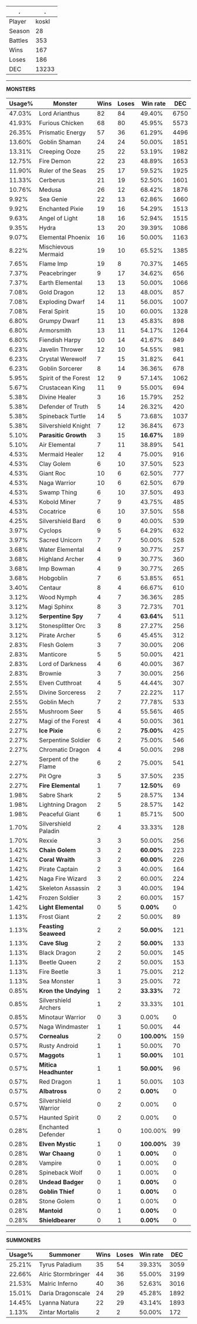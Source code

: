 .|.
|-|-
Player|koskl
Season|28
Battles|353
Wins|167
Loses|186
DEC|13233

---
**MONSTERS**

Usage%|Monster|Wins|Loses|Win rate|DEC|
-|-|-|-|-|-|
47.03%|Lord Arianthus|82|84|49.40%|6750|
41.93%|Furious Chicken|68|80|45.95%|5573|
26.35%|Prismatic Energy|57|36|61.29%|4496|
13.60%|Goblin Shaman|24|24|50.00%|1851|
13.31%|Creeping Ooze|25|22|53.19%|1982|
12.75%|Fire Demon|22|23|48.89%|1653|
11.90%|Ruler of the Seas|25|17|59.52%|1925|
11.33%|Cerberus|21|19|52.50%|1601|
10.76%|Medusa|26|12|68.42%|1876|
9.92%|Sea Genie|22|13|62.86%|1660|
9.92%|Enchanted Pixie|19|16|54.29%|1513|
9.63%|Angel of Light|18|16|52.94%|1515|
9.35%|Hydra|13|20|39.39%|1086|
9.07%|Elemental Phoenix|16|16|50.00%|1163|
8.22%|Mischievous Mermaid|19|10|65.52%|1385|
7.65%|Flame Imp|19|8|70.37%|1465|
7.37%|Peacebringer|9|17|34.62%|656|
7.37%|Earth Elemental|13|13|50.00%|1066|
7.08%|Gold Dragon|12|13|48.00%|857|
7.08%|Exploding Dwarf|14|11|56.00%|1007|
7.08%|Feral Spirit|15|10|60.00%|1328|
6.80%|Grumpy Dwarf|11|13|45.83%|898|
6.80%|Armorsmith|13|11|54.17%|1264|
6.80%|Fiendish Harpy|10|14|41.67%|849|
6.23%|Javelin Thrower|12|10|54.55%|981|
6.23%|Crystal Werewolf|7|15|31.82%|641|
6.23%|Goblin Sorcerer|8|14|36.36%|678|
5.95%|Spirit of the Forest|12|9|57.14%|1062|
5.67%|Crustacean King|11|9|55.00%|694|
5.38%|Divine Healer|3|16|15.79%|252|
5.38%|Defender of Truth|5|14|26.32%|420|
5.38%|Spineback Turtle|14|5|73.68%|1037|
5.38%|Silvershield Knight|7|12|36.84%|673|
5.10%|**Parasitic Growth**|3|15|**16.67%**|189|
5.10%|Air Elemental|7|11|38.89%|541|
4.53%|Mermaid Healer|12|4|75.00%|916|
4.53%|Clay Golem|6|10|37.50%|523|
4.53%|Giant Roc|10|6|62.50%|777|
4.53%|Naga Warrior|10|6|62.50%|679|
4.53%|Swamp Thing|6|10|37.50%|493|
4.53%|Kobold Miner|7|9|43.75%|485|
4.53%|Cocatrice|6|10|37.50%|558|
4.25%|Silvershield Bard|6|9|40.00%|539|
3.97%|Cyclops|9|5|64.29%|632|
3.97%|Sacred Unicorn|7|7|50.00%|528|
3.68%|Water Elemental|4|9|30.77%|257|
3.68%|Highland Archer|4|9|30.77%|360|
3.68%|Imp Bowman|4|9|30.77%|265|
3.68%|Hobgoblin|7|6|53.85%|651|
3.40%|Centaur|8|4|66.67%|610|
3.12%|Wood Nymph|4|7|36.36%|285|
3.12%|Magi Sphinx|8|3|72.73%|701|
3.12%|**Serpentine Spy**|7|4|**63.64%**|511|
3.12%|Stonesplitter Orc|3|8|27.27%|256|
3.12%|Pirate Archer|5|6|45.45%|312|
2.83%|Flesh Golem|3|7|30.00%|206|
2.83%|Manticore|5|5|50.00%|421|
2.83%|Lord of Darkness|4|6|40.00%|367|
2.83%|Brownie|3|7|30.00%|256|
2.55%|Elven Cutthroat|4|5|44.44%|307|
2.55%|Divine Sorceress|2|7|22.22%|117|
2.55%|Goblin Mech|7|2|77.78%|533|
2.55%|Mushroom Seer|5|4|55.56%|465|
2.27%|Magi of the Forest|4|4|50.00%|361|
2.27%|**Ice Pixie**|6|2|**75.00%**|425|
2.27%|Serpentine Soldier|6|2|75.00%|546|
2.27%|Chromatic Dragon|4|4|50.00%|298|
2.27%|Serpent of the Flame|6|2|75.00%|541|
2.27%|Pit Ogre|3|5|37.50%|235|
2.27%|**Fire Elemental**|1|7|**12.50%**|69|
1.98%|Sabre Shark|2|5|28.57%|134|
1.98%|Lightning Dragon|2|5|28.57%|142|
1.98%|Peaceful Giant|6|1|85.71%|500|
1.70%|Silvershield Paladin|2|4|33.33%|128|
1.70%|Rexxie|3|3|50.00%|256|
1.42%|**Chain Golem**|3|2|**60.00%**|223|
1.42%|**Coral Wraith**|3|2|**60.00%**|226|
1.42%|Pirate Captain|2|3|40.00%|164|
1.42%|Naga Fire Wizard|3|2|60.00%|224|
1.42%|Skeleton Assassin|2|3|40.00%|194|
1.42%|Frozen Soldier|3|2|60.00%|157|
1.42%|**Light Elemental**|0|5|**0.00%**|0|
1.13%|Frost Giant|2|2|50.00%|89|
1.13%|**Feasting Seaweed**|2|2|**50.00%**|121|
1.13%|**Cave Slug**|2|2|**50.00%**|133|
1.13%|Black Dragon|2|2|50.00%|145|
1.13%|Beetle Queen|2|2|50.00%|153|
1.13%|Fire Beetle|3|1|75.00%|212|
1.13%|Sea Monster|1|3|25.00%|72|
0.85%|**Kron the Undying**|1|2|**33.33%**|72|
0.85%|Silvershield Archers|1|2|33.33%|101|
0.85%|Minotaur Warrior|0|3|0.00%|0|
0.57%|Naga Windmaster|1|1|50.00%|44|
0.57%|**Cornealus**|2|0|**100.00%**|159|
0.57%|Rusty Android|1|1|50.00%|70|
0.57%|**Maggots**|1|1|**50.00%**|101|
0.57%|**Mitica Headhunter**|1|1|**50.00%**|96|
0.57%|Red Dragon|1|1|50.00%|103|
0.57%|**Albatross**|0|2|**0.00%**|0|
0.57%|Silvershield Warrior|0|2|0.00%|0|
0.57%|Haunted Spirit|0|2|0.00%|0|
0.28%|Enchanted Defender|1|0|100.00%|99|
0.28%|**Elven Mystic**|1|0|**100.00%**|39|
0.28%|**War Chaang**|0|1|**0.00%**|0|
0.28%|Vampire|0|1|0.00%|0|
0.28%|Spineback Wolf|0|1|0.00%|0|
0.28%|**Undead Badger**|0|1|**0.00%**|0|
0.28%|**Goblin Thief**|0|1|**0.00%**|0|
0.28%|Stone Golem|0|1|0.00%|0|
0.28%|**Mantoid**|0|1|**0.00%**|0|
0.28%|**Shieldbearer**|0|1|**0.00%**|0|

---
**SUMMONERS**

Usage%|Summoner|Wins|Loses|Win rate|DEC|
-|-|-|-|-|-|
25.21%|Tyrus Paladium|35|54|39.33%|3059|
22.66%|Alric Stormbringer|44|36|55.00%|3199|
21.53%|Malric Inferno|40|36|52.63%|3016|
15.01%|Daria Dragonscale|24|29|45.28%|1892|
14.45%|Lyanna Natura|22|29|43.14%|1893|
1.13%|Zintar Mortalis|2|2|50.00%|172|

